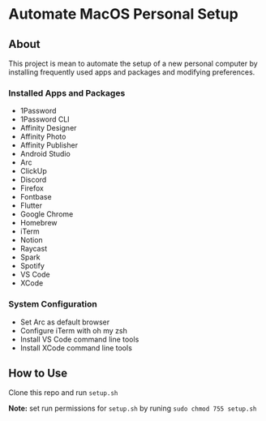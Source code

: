 # Automate MacOS Personal Setup

## About

This project is mean to automate the setup of a new personal computer by installing frequently used apps and packages and modifying preferences.

### Installed Apps and Packages

- 1Password
- 1Password CLI
- Affinity Designer
- Affinity Photo
- Affinity Publisher
- Android Studio
- Arc
- ClickUp
- Discord
- Firefox
- Fontbase
- Flutter
- Google Chrome
- Homebrew
- iTerm
- Notion
- Raycast
- Spark
- Spotify
- VS Code
- XCode

### System Configuration

- Set Arc as default browser
- Configure iTerm with oh my zsh
- Install VS Code command line tools
- Install XCode command line tools

## How to Use

Clone this repo and run `setup.sh`

**Note:** set run permissions for `setup.sh` by runing `sudo chmod 755 setup.sh`
